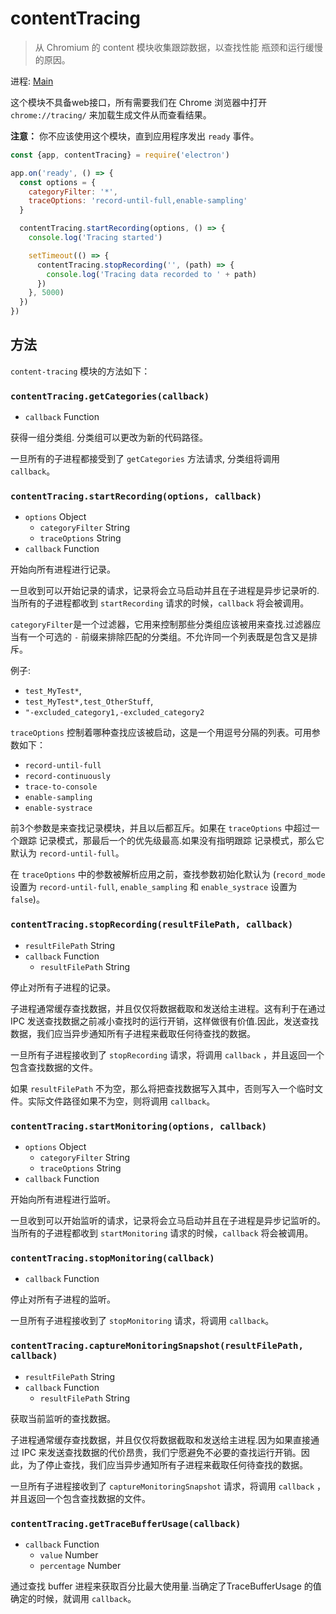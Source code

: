 # contentTracing

> 从 Chromium 的 content 模块收集跟踪数据，以查找性能
瓶颈和运行缓慢的原因。

进程: [Main](../glossary.md#main-process)

这个模块不具备web接口，所有需要我们在 Chrome 浏览器中打开 `chrome://tracing/` 来加载生成文件从而查看结果。

**注意：** 你不应该使用这个模块，直到应用程序发出 `ready` 事件。

```javascript
const {app, contentTracing} = require('electron')

app.on('ready', () => {
  const options = {
    categoryFilter: '*',
    traceOptions: 'record-until-full,enable-sampling'
  }

  contentTracing.startRecording(options, () => {
    console.log('Tracing started')

    setTimeout(() => {
      contentTracing.stopRecording('', (path) => {
        console.log('Tracing data recorded to ' + path)
      })
    }, 5000)
  })
})
```

## 方法

 `content-tracing` 模块的方法如下：

### `contentTracing.getCategories(callback)`

* `callback` Function

获得一组分类组. 分类组可以更改为新的代码路径。

一旦所有的子进程都接受到了 `getCategories` 方法请求, 分类组将调用 `callback`。

### `contentTracing.startRecording(options, callback)`

* `options` Object
  * `categoryFilter` String
  * `traceOptions` String
* `callback` Function

开始向所有进程进行记录。

一旦收到可以开始记录的请求，记录将会立马启动并且在子进程是异步记录听的. 当所有的子进程都收到 `startRecording` 请求的时候，`callback` 将会被调用。

`categoryFilter`是一个过滤器，它用来控制那些分类组应该被用来查找.过滤器应当有一个可选的 `-` 前缀来排除匹配的分类组。不允许同一个列表既是包含又是排斥。

例子:

* `test_MyTest*`,
* `test_MyTest*,test_OtherStuff`,
* `"-excluded_category1,-excluded_category2`

`traceOptions` 控制着哪种查找应该被启动，这是一个用逗号分隔的列表。可用参数如下：

* `record-until-full`
* `record-continuously`
* `trace-to-console`
* `enable-sampling`
* `enable-systrace`

前3个参数是来查找记录模块，并且以后都互斥。如果在 `traceOptions` 中超过一个跟踪
记录模式，那最后一个的优先级最高.如果没有指明跟踪
记录模式，那么它默认为 `record-until-full`。

在 `traceOptions` 中的参数被解析应用之前，查找参数初始化默认为 (`record_mode` 设置为
`record-until-full`, `enable_sampling` 和 `enable_systrace` 设置为 `false`)。

### `contentTracing.stopRecording(resultFilePath, callback)`

* `resultFilePath` String
* `callback` Function
  * `resultFilePath` String

停止对所有子进程的记录。

子进程通常缓存查找数据，并且仅仅将数据截取和发送给主进程。这有利于在通过 IPC 发送查找数据之前减小查找时的运行开销，这样做很有价值.因此，发送查找数据，我们应当异步通知所有子进程来截取任何待查找的数据。

一旦所有子进程接收到了 `stopRecording` 请求，将调用 `callback` ，并且返回一个包含查找数据的文件。

如果 `resultFilePath` 不为空，那么将把查找数据写入其中，否则写入一个临时文件。实际文件路径如果不为空，则将调用 `callback`。

### `contentTracing.startMonitoring(options, callback)`

* `options` Object
  * `categoryFilter` String
  * `traceOptions` String
* `callback` Function

开始向所有进程进行监听。

一旦收到可以开始监听的请求，记录将会立马启动并且在子进程是异步记监听的。当所有的子进程都收到 `startMonitoring` 请求的时候，`callback` 将会被调用。

### `contentTracing.stopMonitoring(callback)`

* `callback` Function

停止对所有子进程的监听。

一旦所有子进程接收到了 `stopMonitoring` 请求，将调用 `callback`。

### `contentTracing.captureMonitoringSnapshot(resultFilePath, callback)`

* `resultFilePath` String
* `callback` Function
  * `resultFilePath` String

获取当前监听的查找数据。

子进程通常缓存查找数据，并且仅仅将数据截取和发送给主进程.因为如果直接通过 IPC 来发送查找数据的代价昂贵，我们宁愿避免不必要的查找运行开销。因此，为了停止查找，我们应当异步通知所有子进程来截取任何待查找的数据。

一旦所有子进程接收到了 `captureMonitoringSnapshot` 请求，将调用 `callback` ，并且返回一个包含查找数据的文件。

### `contentTracing.getTraceBufferUsage(callback)`

* `callback` Function
  * `value` Number
  * `percentage` Number

通过查找 buffer 进程来获取百分比最大使用量.当确定了TraceBufferUsage 的值确定的时候，就调用 `callback`。
